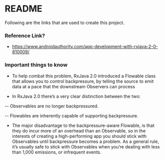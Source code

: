 # README #

Following are the links that are used to create this project.

### Reference Link? ###

* https://www.androidauthority.com/app-development-with-rxjava-2-0-810009/


### Important things to know ###

* To help combat this problem, RxJava 2.0 introduced a Flowable class that allows you to control backpressure, by telling the source to emit data at a pace that the downstream Observers can process

*  In RxJava 2.0 there’s a very clear distinction between the two:
  
  -- Observables are no longer backpressured.    
 
   -- Flowables are inherently capable of supporting backpressure.
   
* The major disadvantage to the backpressure-aware Flowable, is that they do incur more of an overhead than an Observable, so in the interests of creating a high-performing app you should stick with Observables until backpressure becomes a problem. As a general rule, it’s usually safe to stick with Observables when you’re dealing with less than 1,000 emissions, or infrequent events.